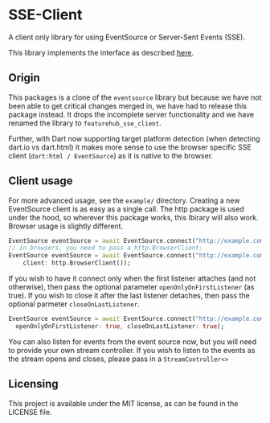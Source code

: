 # SSE-Client 

A client only library for using EventSource or Server-Sent Events (SSE). 

This library implements the interface as described [here](https://html.spec.whatwg.org/multipage/comms.html#server-sent-events).

## Origin

This packages is a clone of the `eventsource` library but because we have not been able to get critical changes
merged in, we have had to release this package instead. It drops the incomplete server functionality and we have
renamed the library to `featurehub_sse_client`.

Further, with Dart now supporting target platform detection (when detecting dart.io vs dart.html) it makes more sense
to use the browser specific SSE client (`dart:html / EventSource`) as it is native to the browser.

## Client usage

For more advanced usage, see the `example/` directory. 
Creating a new EventSource client is as easy as a single call.
The http package is used under the hood, so wherever this package works, this lbirary will also work.
Browser usage is slightly different.

```dart
EventSource eventSource = await EventSource.connect("http://example.com/events");
// in browsers, you need to pass a http.BrowserClient:
EventSource eventSource = await EventSource.connect("http://example.com/events", 
    client: http.BrowserClient());
```

If you wish to have it connect only when the first listener attaches (and not otherwise), then pass the
optional parameter `openOnlyOnFirstListener` (as true). If you wish to close it after the last listener detaches, then
pass the optional parmeter `closeOnLastListener`.

```dart
EventSource eventSource = await EventSource.connect("http://example.com/events", 
  openOnlyOnFirstListener: true, closeOnLastListener: true);
```

You can also listen for events from the event source now, but you will need to provide your own stream controller. If
you wish to listen to the events as the stream opens and closes, please pass in a `StreamController<>`

## Licensing

This project is available under the MIT license, as can be found in the LICENSE file.
